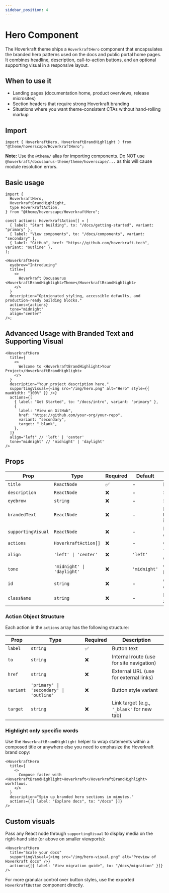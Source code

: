 ```yaml
---
sidebar_position: 4
---
```


# Hero Component

The Hoverkraft theme ships a `HoverkraftHero` component that encapsulates the branded hero patterns used on the docs and public portal home pages. It combines headline, description, call-to-action buttons, and an optional supporting visual in a responsive layout.

## When to use it

- Landing pages (documentation home, product overviews, release microsites)
- Section headers that require strong Hoverkraft branding
- Situations where you want theme-consistent CTAs without hand-rolling markup

## Import

```tsx
import { HoverkraftHero, HoverkraftBrandHighlight } from "@theme/hoverscape/HoverkraftHero";
```

**Note:** Use the `@theme/` alias for importing components. Do NOT use `@hoverkraft/docusaurus-theme/theme/hoverscape/...` as this will cause module resolution errors.

## Basic usage

```tsx title="src/pages/index.tsx"
import {
  HoverkraftHero,
  HoverkraftBrandHighlight,
  type HoverkraftAction,
} from "@theme/hoverscape/HoverkraftHero";

const actions: HoverkraftAction[] = [
  { label: "Start building", to: "/docs/getting-started", variant: "primary" },
  { label: "View components", to: "/docs/components", variant: "secondary" },
  { label: "GitHub", href: "https://github.com/hoverkraft-tech", variant: "outline" },
];

<HoverkraftHero
  eyebrow="Introducing"
  title={
    <>
      Hoverkraft Docusaurus <HoverkraftBrandHighlight>Theme</HoverkraftBrandHighlight>
    </>
  }
  description="Opinionated styling, accessible defaults, and production-ready building blocks."
  actions={actions}
  tone="midnight"
  align="center"
/>;
```

## Advanced Usage with Branded Text and Supporting Visual

```tsx
<HoverkraftHero
  title={
    <>
      Welcome to <HoverkraftBrandHighlight>Your Project</HoverkraftBrandHighlight>
    </>
  }
  description="Your project description here."
  supportingVisual={<img src="/img/hero.png" alt="Hero" style={{ maxWidth: "100%" }} />}
  actions={[
    { label: "Get Started", to: "/docs/intro", variant: "primary" },
    {
      label: "View on GitHub",
      href: "https://github.com/your-org/your-repo",
      variant: "secondary",
      target: "_blank",
    },
  ]}
  align="left" // 'left' | 'center'
  tone="midnight" // 'midnight' | 'daylight'
/>
```

## Props

| Prop               | Type                       | Required | Default      | Description                                         |
| ------------------ | -------------------------- | -------- | ------------ | --------------------------------------------------- |
| `title`            | `ReactNode`                | ✅       | -            | Main heading text                                   |
| `description`      | `ReactNode`                | ❌       | -            | Subheading text                                     |
| `eyebrow`          | `string`                   | ❌       | -            | Small text above title                              |
| `brandedText`      | `ReactNode`                | ❌       | -            | Deprecated: use `HoverkraftBrandHighlight` in title |
| `supportingVisual` | `ReactNode`                | ❌       | -            | Image or graphic to display                         |
| `actions`          | `HoverkraftAction[]`       | ❌       | -            | Call-to-action buttons                              |
| `align`            | `'left' \| 'center'`       | ❌       | `'left'`     | Text alignment and grid alignment                   |
| `tone`             | `'midnight' \| 'daylight'` | ❌       | `'midnight'` | Color scheme (dark or light background)             |
| `id`               | `string`                   | ❌       | -            | Optional DOM ID for deep-linking                    |
| `className`        | `string`                   | ❌       | -            | Extend styling with additional classes              |

### Action Object Structure

Each action in the `actions` array has the following structure:

| Prop      | Type                                    | Required | Description                                |
| --------- | --------------------------------------- | -------- | ------------------------------------------ |
| `label`   | `string`                                | ✅       | Button text                                |
| `to`      | `string`                                | ❌       | Internal route (use for site navigation)   |
| `href`    | `string`                                | ❌       | External URL (use for external links)      |
| `variant` | `'primary' \| 'secondary' \| 'outline'` | ❌       | Button style variant                       |
| `target`  | `string`                                | ❌       | Link target (e.g., `'_blank'` for new tab) |

### Highlight only specific words

Use the `HoverkraftBrandHighlight` helper to wrap statements within a composed title or anywhere else you need to emphasize the Hoverkraft brand copy:

```tsx
<HoverkraftHero
  title={
    <>
      Compose faster with <HoverkraftBrandHighlight>Hoverkraft</HoverkraftBrandHighlight> workflows.
    </>
  }
  description="Spin up branded hero sections in minutes."
  actions={[{ label: "Explore docs", to: "/docs" }]}
/>
```

## Custom visuals

Pass any React node through `supportingVisual` to display media on the right-hand side (or above on smaller viewports):

```tsx
<HoverkraftHero
  title="Scale your docs"
  supportingVisual={<img src="/img/hero-visual.png" alt="Preview of Hoverkraft docs" />}
  actions={[{ label: "View migration guide", to: "/docs/migration" }]}
/>
```

For more granular control over button styles, use the exported `HoverkraftButton` component directly.

